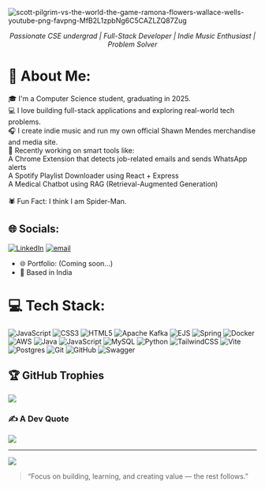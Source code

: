 ![scott-pilgrim-vs-the-world-the-game-ramona-flowers-wallace-wells-youtube-png-favpng-MfB2L1zpbNg6C5CAZLZQ87Zug](https://github.com/user-attachments/assets/8b21e94e-2a16-4365-a55e-c085f3821e21)


<p align="center">
  <em>Passionate CSE undergrad | Full-Stack Developer | Indie Music Enthusiast | Problem Solver</em>
</p>

# 💫 About Me:
🎓 I'm a Computer Science student, graduating in 2025.<br>💻 I love building full-stack applications and exploring real-world tech problems.<br>🎧 I create indie music and run my own official Shawn Mendes merchandise and media site.<br>🤖 Recently working on smart tools like:<br>A Chrome Extension that detects job-related emails and sends WhatsApp alerts<br>A Spotify Playlist Downloader using React + Express<br>A Medical Chatbot using RAG (Retrieval-Augmented Generation)<br><br>🕷️ Fun Fact: I think I am Spider-Man.


## 🌐 Socials:
[![LinkedIn](https://img.shields.io/badge/LinkedIn-%230077B5.svg?logo=linkedin&logoColor=white)](https://linkedin.com/in/bhagat-ayush) [![email](https://img.shields.io/badge/Email-D14836?logo=gmail&logoColor=white)](mailto:ayushbhagat1213@gmail.com) 
- 🌐 Portfolio: (Coming soon...)  
- 📍 Based in India

# 💻 Tech Stack:
![JavaScript](https://img.shields.io/badge/javascript-%23323330.svg?style=for-the-badge&logo=javascript&logoColor=%23F7DF1E) ![CSS3](https://img.shields.io/badge/css3-%231572B6.svg?style=for-the-badge&logo=css3&logoColor=white) ![HTML5](https://img.shields.io/badge/html5-%23E34F26.svg?style=for-the-badge&logo=html5&logoColor=white) ![Apache Kafka](https://img.shields.io/badge/Apache%20Kafka-000?style=for-the-badge&logo=apachekafka) ![EJS](https://img.shields.io/badge/ejs-%23B4CA65.svg?style=for-the-badge&logo=ejs&logoColor=black) ![Spring](https://img.shields.io/badge/spring-%236DB33F.svg?style=for-the-badge&logo=spring&logoColor=white) ![Docker](https://img.shields.io/badge/docker-%230db7ed.svg?style=for-the-badge&logo=docker&logoColor=white) ![AWS](https://img.shields.io/badge/AWS-%23FF9900.svg?style=for-the-badge&logo=amazon-aws&logoColor=white) ![Java](https://img.shields.io/badge/java-%23ED8B00.svg?style=for-the-badge&logo=openjdk&logoColor=white) ![JavaScript](https://img.shields.io/badge/javascript-%23323330.svg?style=for-the-badge&logo=javascript&logoColor=%23F7DF1E) ![MySQL](https://img.shields.io/badge/mysql-4479A1.svg?style=for-the-badge&logo=mysql&logoColor=white) ![Python](https://img.shields.io/badge/python-3670A0?style=for-the-badge&logo=python&logoColor=ffdd54) ![TailwindCSS](https://img.shields.io/badge/tailwindcss-%2338B2AC.svg?style=for-the-badge&logo=tailwind-css&logoColor=white) ![Vite](https://img.shields.io/badge/vite-%23646CFF.svg?style=for-the-badge&logo=vite&logoColor=white) ![Postgres](https://img.shields.io/badge/postgres-%23316192.svg?style=for-the-badge&logo=postgresql&logoColor=white) ![Git](https://img.shields.io/badge/git-%23F05033.svg?style=for-the-badge&logo=git&logoColor=white) ![GitHub](https://img.shields.io/badge/github-%23121011.svg?style=for-the-badge&logo=github&logoColor=white) ![Swagger](https://img.shields.io/badge/-Swagger-%23Clojure?style=for-the-badge&logo=swagger&logoColor=white)

## 🏆 GitHub Trophies
![](https://github-profile-trophy.vercel.app/?username=tarleak613&theme=radical&no-frame=false&no-bg=true&margin-w=4)

### ✍️ A Dev Quote
![](https://quotes-github-readme.vercel.app/api?type=horizontal&theme=dark)

---
[![](https://visitcount.itsvg.in/api?id=tarleak613&icon=0&color=0)](https://visitcount.itsvg.in)

> “Focus on building, learning, and creating value — the rest follows.”


